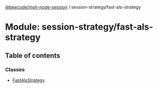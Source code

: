 [@beecode/msh-node-session](../README.md) / session-strategy/fast-als-strategy

# Module: session-strategy/fast-als-strategy

## Table of contents

### Classes

- [FastAlsStrategy](../classes/session_strategy_fast_als_strategy.FastAlsStrategy.md)
